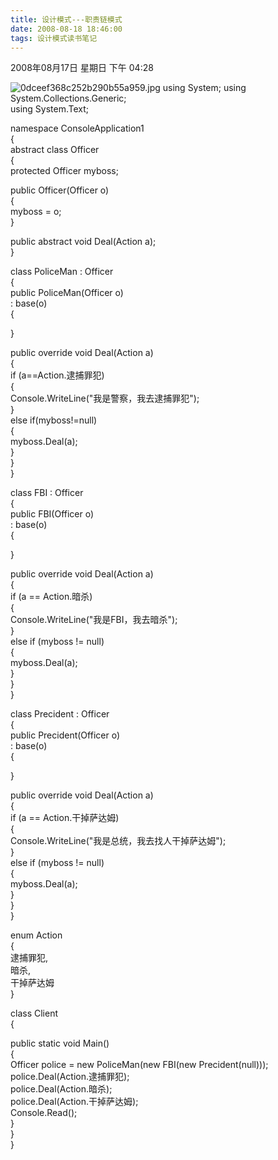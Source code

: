 ```yaml
---
title: 设计模式---职责链模式
date: 2008-08-18 18:46:00
tags: 设计模式读书笔记
---
```

2008年08月17日 星期日 下午 04:28


![0dceef368c252b290b55a959.jpg](http://hiphotos.baidu.com/yansuochonglou/pic/item/0dceef368c252b290b55a959.jpg)
using System;
using System.Collections.Generic;  
using System.Text;

namespace ConsoleApplication1  
{  
abstract class Officer  
{  
protected Officer myboss;

public Officer(Officer o)  
{  
myboss = o;  
}

public abstract void Deal(Action a);  
}

class PoliceMan : Officer  
{  
public PoliceMan(Officer o)  
: base(o)  
{

}

public override void Deal(Action a)  
{  
if (a==Action.逮捕罪犯)  
{  
Console.WriteLine("我是警察，我去逮捕罪犯");  
}  
else if(myboss!=null)  
{  
myboss.Deal(a);  
}  
}  
}

class FBI : Officer  
{  
public FBI(Officer o)  
: base(o)  
{

}

public override void Deal(Action a)  
{  
if (a == Action.暗杀)  
{  
Console.WriteLine("我是FBI，我去暗杀");  
}  
else if (myboss != null)  
{  
myboss.Deal(a);  
}  
}  
}

class Precident : Officer  
{  
public Precident(Officer o)  
: base(o)  
{

}

public override void Deal(Action a)  
{  
if (a == Action.干掉萨达姆)  
{  
Console.WriteLine("我是总统，我去找人干掉萨达姆");  
}  
else if (myboss != null)  
{  
myboss.Deal(a);  
}  
}  
}

enum Action  
{  
逮捕罪犯,  
暗杀,  
干掉萨达姆  
}

class Client  
{  
  
public static void Main()  
{  
Officer police = new PoliceMan(new FBI(new Precident(null)));  
police.Deal(Action.逮捕罪犯);  
police.Deal(Action.暗杀);  
police.Deal(Action.干掉萨达姆);  
Console.Read();  
}  
}  
}  



